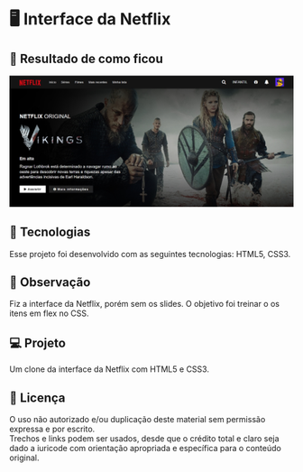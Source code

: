 # 🖥 Interface da Netflix<br>

## 📱 Resultado de como ficou<br>
![Resultado final do projeto](image/resultado.jpg)

## 🚀 Tecnologias<br>
Esse projeto foi desenvolvido com as seguintes tecnologias: HTML5, CSS3.

## 🌳 Observação<br>
Fiz a interface da Netflix, porém sem os slides. O objetivo foi treinar o os itens em flex no CSS.

## 💻 Projeto<br>
Um clone da interface da Netflix com HTML5 e CSS3.

## 📝 Licença<br>
O uso não autorizado e/ou duplicação deste material sem permissão expressa e por escrito.<br>
Trechos e links podem ser usados, desde que o crédito total e claro seja dado a iuricode com orientação apropriada e específica para o conteúdo original.
